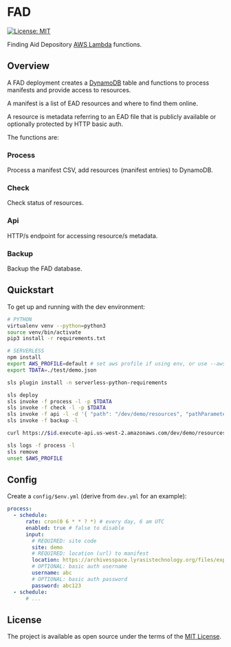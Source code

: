 # FAD

[![License: MIT](https://img.shields.io/badge/license-MIT-blue.svg)](http://opensource.org/licenses/MIT)

Finding Aid Depository [AWS Lambda](https://aws.amazon.com/lambda/) functions.

## Overview

A FAD deployment creates a [DynamoDB](https://aws.amazon.com/dynamodb/) table and functions to process
manifests and provide access to resources.

A manifest is a list of EAD resources and where to find them online.

A resource is metadata referring to an EAD file that is publicly available or
optionally protected by HTTP basic auth.

The functions are:

### Process

Process a manifest CSV, add resources (manifest entries) to DynamoDB.

### Check

Check status of resources.

### Api

HTTP/s endpoint for accessing resource/s metadata.

### Backup

Backup the FAD database.

## Quickstart

To get up and running with the dev environment:

```bash
# PYTHON
virtualenv venv --python=python3
source venv/bin/activate
pip3 install -r requirements.txt

# SERVERLESS
npm install
export AWS_PROFILE=default # set aws profile if using env, or use --aws-profile
export TDATA=./test/demo.json

sls plugin install -n serverless-python-requirements

sls deploy
sls invoke -f process -l -p $TDATA
sls invoke -f check -l -p $TDATA
sls invoke -f api -l -d '{ "path": "/dev/demo/resources", "pathParameters": { "site": "demo" }, "queryStringParameters": { "since": 0 } }'
sls invoke -f backup -l

curl https://$id.execute-api.us-west-2.amazonaws.com/dev/demo/resources?since=0 | jq .

sls logs -f process -l
sls remove
unset $AWS_PROFILE
```

## Config

Create a `config/$env.yml` (derive from `dev.yml` for an example):

```yml
process:
  - schedule:
      rate: cron(0 6 * * ? *) # every day, 6 am UTC
      enabled: true # false to disable
      input:
        # REQUIRED: site code
        site: demo
        # REQUIRED: location (url) to manifest
        location: https://archivesspace.lyrasistechnology.org/files/exports/manifest_ead_xml.csv
        # OPTIONAL: basic auth username
        username: abc
        # OPTIONAL: basic auth password
        password: abc123
  - schedule:
      # ...
```

## License

The project is available as open source under the terms of the [MIT License](http://opensource.org/licenses/MIT).
